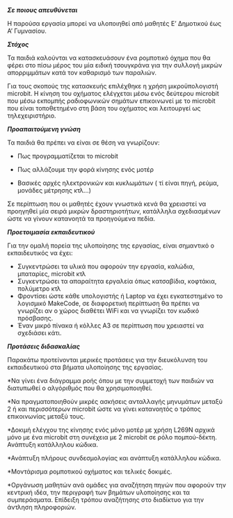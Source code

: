 ***Σε ποιους απευθύνεται***

Η παρούσα εργασία μπορεί να υλοποιηθεί από μαθητές Ε’ Δημοτικού έως Α’ Γυμνασίου.

***Στόχος***

Τα παιδιά καλούνται να κατασκευάσουν ένα ρομποτικό όχημα που θα φέρει στο πίσω μέρος του μία ειδική τσουγκράνα για την συλλογή μικρών απορριμμάτων κατά τον καθαρισμό των παραλιών. 

Για τους σκοπούς της κατασκευής επιλέχθηκε η χρήση μικροϋπολογιστή microbit. Η κίνηση του οχήματος ελέγχεται μέσω ενός δεύτερου microbit που μέσω εκπομπής ραδιοφωνικών σημάτων επικοινωνεί με το microbit που είναι τοποθετημένο στη βάση του οχήματος και λειτουργεί ως τηλεχειριστήριο.

***Προαπαιτούμενη γνώση***

Τα παιδιά θα πρέπει να είναι σε θέση να γνωρίζουν:

* Πως προγραμματίζεται το  microbit

* Πως αλλάζουμε την φορά κίνησης ενός μοτέρ

* Βασικές αρχές ηλεκτρονικών και κυκλωμάτων ( τί είναι πηγή, ρεύμα, μονάδες μέτρησης κτλ…)

Σε περίπτωση που οι μαθητές έχουν γνωστικά κενά θα χρειαστεί να προηγηθεί μία σειρά μικρών δραστηριοτήτων, κατάλληλα σχεδιασμένων ώστε να γίνουν κατανοητά τα προηγούμενα πεδία.

***Προετοιμασία εκπαιδευτικού***

Για την ομαλή πορεία της υλοποίησης της εργασίας, είναι σημαντικό ο εκπαιδευτικός να έχει:

* Συγκεντρώσει τα υλικά που αφορούν την εργασία, καλώδια, μπαταρίες, microbit κτλ
* Συγκεντρώσει τα απαραίτητα εργαλεία όπως κατσαβίδια, κοφτάκια, πολύμετρο κτλ
* Φροντίσει ώστε κάθε υπολογιστής ή Laptop  να έχει εγκατεστημένο το λογισμικό MakeCode, σε διαφορετική περίπτωση θα πρέπει να γνωρίζει αν ο χώρος διαθέτει WiFi και να γνωρίζει τον κωδικό πρόσβασης.
* Έναν μικρό πίνακα ή κόλλες Α3 σε περίπτωση που χρειαστεί να σχεδιάσει κάτι.

***Προτάσεις διδασκαλίας***

Παρακάτω προτείνονται μερικές προτάσεις για την διευκόλυνση του εκπαιδευτικού στα βήματα υλοποίησης της εργασίας.

*Να γίνει ένα διάγραμμα ροής όπου με την συμμετοχή των παιδιών να διατυπωθεί ο αλγόριθμός που θα χρησιμοποιηθεί.

*Να πραγματοποιηθούν μικρές ασκήσεις ανταλλαγής μηνυμάτων μεταξύ 2 ή και περισσότερων microbit ώστε να γίνει κατανοητός ο τρόπος επικοινωνίας μεταξύ τους.

*Δοκιμή ελέγχου της κίνησης ενός μόνο μοτέρ με χρήση L269N αρχικά μόνο με ένα microbit στη συνέχεια με 2 microbit  σε ρόλο πομπού-δέκτη. Ανάπτυξη κατάλληλου κώδικα.

*Ανάπτυξη πλήρους συνδεσμολογίας και ανάπτυξη κατάλληλου κώδικα.

*Μοντάρισμα ρομποτικού οχήματος και τελικές δοκιμές.

*Οργάνωση μαθητών ανά ομάδες για αναζήτηση πηγών που αφορούν την κεντρική ιδέα, την περιγραφή των βημάτων υλοποίησης και τα συμπεράσματα. Επίδειξη τρόπου αναζήτησης στο διαδίκτυο για την άντληση πληροφοριών.
